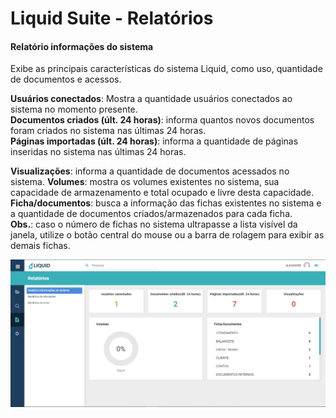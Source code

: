 # Liquid Suite - Relatórios  


#### Relatório informações do sistema 

Exibe as principais características do sistema Liquid, como uso, quantidade de documentos e acessos.    

**Usuários conectados**: Mostra a quantidade usuários conectados ao sistema no momento presente.  
**Documentos criados (últ. 24 horas)**: informa quantos novos documentos foram criados no sistema nas últimas 24 horas.  
**Páginas importadas (últ. 24 horas)**: informa a quantidade de páginas inseridas no sistema nas últimas 24 horas.  

**Visualizações**: informa a quantidade de documentos acessados no sistema.
**Volumes**: mostra os volumes existentes no sistema, sua capacidade de armazenamento e total ocupado e livre desta capacidade.   
**Ficha/documentos**: busca a informação das fichas existentes no sistema e a quantidade de documentos criados/armazenados para cada ficha.  
**Obs.**: caso o número de fichas no sistema ultrapasse a lista visível da janela, utilize o botão central do mouse ou a barra de rolagem para exibir as demais fichas.

![Relatório informações do sistema](img/038.png)